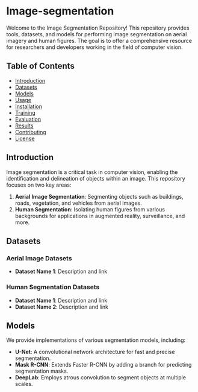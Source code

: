 # Image-segmentation


Welcome to the Image Segmentation Repository! This repository provides tools, datasets, and models for performing image segmentation on aerial imagery and human figures. The goal is to offer a comprehensive resource for researchers and developers working in the field of computer vision.

## Table of Contents

- [Introduction](#introduction)
- [Datasets](#datasets)
- [Models](#models)
- [Usage](#usage)
- [Installation](#installation)
- [Training](#training)
- [Evaluation](#evaluation)
- [Results](#results)
- [Contributing](#contributing)
- [License](#license)

## Introduction

Image segmentation is a critical task in computer vision, enabling the identification and delineation of objects within an image. This repository focuses on two key areas:

1. **Aerial Image Segmentation**: Segmenting objects such as buildings, roads, vegetation, and vehicles from aerial images.
2. **Human Segmentation**: Isolating human figures from various backgrounds for applications in augmented reality, surveillance, and more.

## Datasets

### Aerial Image Datasets

- **Dataset Name 1**: Description and link


### Human Segmentation Datasets

- **Dataset Name 1**: Description and link
- **Dataset Name 2**: Description and link

## Models

We provide implementations of various segmentation models, including:

- **U-Net**: A convolutional network architecture for fast and precise segmentation.
- **Mask R-CNN**: Extends Faster R-CNN by adding a branch for predicting segmentation masks.
- **DeepLab**: Employs atrous convolution to segment objects at multiple scales.










